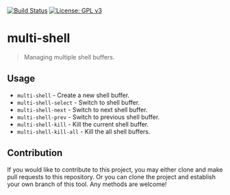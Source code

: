 [![Build Status](https://travis-ci.com/jcs090218/multi-shell.svg?branch=master)](https://travis-ci.com/jcs090218/multi-shell)
[![License: GPL v3](https://img.shields.io/badge/License-GPL%20v3-blue.svg)](https://www.gnu.org/licenses/gpl-3.0)


# multi-shell
> Managing multiple shell buffers.


## Usage

* `multi-shell` - Create a new shell buffer.
* `multi-shell-select` - Switch to shell buffer.
* `multi-shell-next` - Switch to next shell buffer.
* `multi-shell-prev` - Switch to previous shell buffer.
* `multi-shell-kill` - Kill the current shell buffer.
* `multi-shell-kill-all` - Kill the all shell buffers.


## Contribution

If you would like to contribute to this project, you may either
clone and make pull requests to this repository. Or you can
clone the project and establish your own branch of this tool.
Any methods are welcome!
